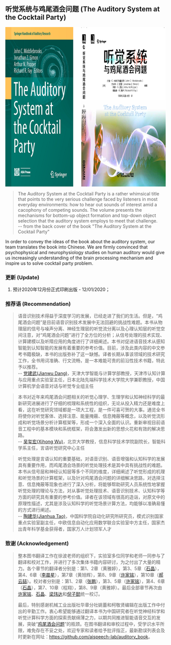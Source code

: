 ## 听觉系统与鸡尾酒会问题 (The Auditory System at the Cocktail Party)

<img src="./assets/BookCover_The%20Auditory%20System%20at%20the%20Cocktail%20Party.png" height = "500" alt="BookCover" align=center />

> The Auditory System at the Cocktail Party is a rather whimsical title that points to the very serious challenge 
    faced by listeners in most everyday environments: how to hear out sounds of interest amid a cacophony of 
    competing sounds. The volume presents the mechanisms for bottom-up object formation and top-down object selection 
    that the auditory system employs to meet that challenge.  
     -- from the back cover of the book "The Auditory System at the Cocktail Party"


In order to convey the ideas of the book about the auditory system, our team translates the book into Chinese. We are
firmly convinced that psychophysical and neurophysiology studies on human auditory would give us increasingly 
understanding of the brain processing mechanism and inspire us to solve cocktail party problem.

### 更新 (Update)
1. 预计2020年12月份正式印刷出版 - 12/01/2020；

### 推荐语 (Recommendation)
> 语音识别技术得益于深度学习的发展，已经走进了我们的生活。但是，“鸡尾酒会问题”是目前语音识别技术发展中无法回避的挑战性难题。本书从物理层的信号与噪声分离、神经生理层的听觉流分离以及心理认知层的听觉空间注意，对“鸡尾酒会问题”进行了全方位的分析；从信号处理的技术实现、计算建模以及听障应用的角度进行了详细阐述。本书对促进语音技术从感知智能到认知智能的发展有着重要的参考价值。目前，涉及此类内容的中文参考书籍极缺，本书的出版弥补了这一缺憾。译者长期从事该领域的技术研究工作，全书用词准确、行文流畅，是一本难能可贵的前沿性技术书籍，特此予以推荐。  
-- <a href="https://scholar.google.com/citations?user=Wk5ApskAAAAJ&hl=en&oi=ao" target="_blank">党建武(Jianwu Dang)</a>，天津大学智能与计算学部教授，天津市认知计算与应用重点实验室主任，日本北陆先端科学技术大学院大学兼职教授，中国计算机学会语音对话与听觉专业组主任

> 本书对近年来鸡尾酒会问题相关的听觉心理学、生理学和认知神经科学的最新研究进展进行了仔细的梳理和系统性的组织，无论从投入精力还是难度上看，这在听觉研究领域都是一项大工程，是一件可喜可贺的大事。通览全书将使你对听觉客体、选择注意、能量掩蔽、信息掩蔽等概念，以及听觉流形成和听觉场景分析计算框架等，形成一个深入全面的认识。重新审视目前语音工程中的基本模块和系统框架，将会激发出新的思想火花和有效的解决思路。  
-- <a href="https://scholar.google.com/citations?user=0ZSjU8QAAAAJ&hl=en&oi=ao" target="_blank">吴玺宏(Xihong Wu)</a>，北京大学教授，信息科学技术学院副院长，智能科学系主任，言语听觉研究中心主任

> 听觉处理是言语认知的重要基础，对语音识别、语音增强和认知科学的发展具有重要作用，而鸡尾酒会场景的听觉处理技术是其中具有挑战性的难题。本书从信号层和神经认知层等多个不同的维度，详细阐述了听觉形成的机理和听觉场景的计算框架，以及针对鸡尾酒会问题的详细解决思路，对选择注意、信息掩蔽等现象也进行了深入分析，将能够帮助研究人员系统性地掌握听觉处理的理论与方法，对从事听觉处理技术、语音识别技术、认知科学等方面的研究具有重要的参考价值。译者在该领域有很高的造诣，对原文中的原理性描述，尤其是涉及认知科学的听觉场景计算方法，均能够以准确易懂的方式进行阐述。  
-- <a href="http://people.ucas.edu.cn/~taojianhua?language=en" target="_blank">陶建华(Jianhua Tao)</a>，中国科学院自动化研究所研究员，模式识别国家重点实验室副主任，中欧信息自动化应用数学联合实验室中方主任，国家杰出青年科学基金获得者，国家万人计划领军人才

### 致谢 (Acknowledgement)
>整本图书翻译工作在徐波老师的组织下，实验室多位同学和老师一同参与了翻译和校对工作，并进行了多次集体书籍内容研讨，为之付出了大量的精力。各个章节的翻译者分别是：第1、2章（黄雅婷），第3、5章（[石晶](https://github.com/shincling)），第4、6章（[李晨星](https://github.com/chenxinglili)），第7章（黄旭辉），第8、9章（[许家铭](https://github.com/jacoxu)），第10章（[郝云喆](https://github.com/haoyz)）。校对者分别是：第1、2章（[张鹏](https://github.com/ParrtZhang)），第3、5章（[许家铭](https://github.com/jacoxu)），第4、6章（[石晶](https://github.com/shincling)），第7、10章（程翔），第8、9章（黄雅婷）。最后全部章节再次由[许家铭](https://github.com/jacoxu)、[石晶](https://github.com/shincling)、[梁玮达](https://github.com/lwd17)和[倪子懿](https://github.com/Nicole-Yi)统一校订。
>
>最后，特别感谢机械工业出版社华章分社姚蕾和柯敬贤编辑在出版工作中付出的辛勤工作。衷心希望能够通过翻译本书为中国研究者在听觉神经科学和听觉计算科学方面的探索贡献绵薄之力，以期共同推进智能语音交互的发展，突破“[鸡尾酒会问题](https://en.wikipedia.org/wiki/Cocktail_party_effect)”的瓶颈。在图书翻译和审校过程中，受学识水平所限，难免存在不妥之处，欢迎专家和读者给予批评指正，最新勘误列表会及时更新在网址：<a href="https://github.com/aispeech-lab/auditory_book" target="_blank">https://github.com/aispeech-lab/auditory_book</a>。
>

